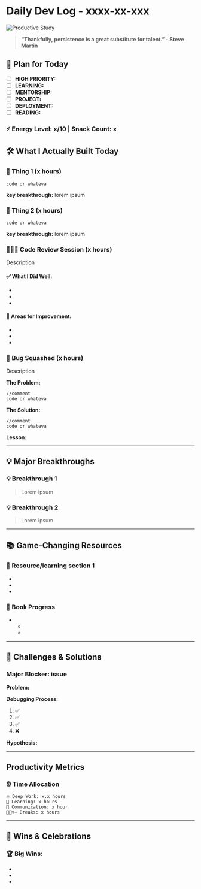 # Daily Dev Log - xxxx-xx-xxx

![Productive Study](https://thumbs.dreamstime.com/b/generated-image-391636691.jpg)

> **“Thankfully, persistence is a great substitute for talent.” - Steve Martin**

## 🧠 Plan for Today

- [ ] **HIGH PRIORITY:**
- [ ] **LEARNING:**
- [ ] **MENTORSHIP:**
- [ ] **PROJECT:**
- [ ] **DEPLOYMENT:**
- [ ] **READING:**

### ⚡ Energy Level: x/10 | Snack Count: x

## 🛠️ What I Actually Built Today

### 🐳 Thing 1 (x hours)

```text
code or whateva
```

**key breakthrough:** lorem ipsum

### 🐳 Thing 2 (x hours)

```text
code or whateva
```

**key breakthrough:** lorem ipsum

### 👩🏻‍💻 Code Review Session (x hours)

Description

#### ✅ What I Did Well:

-
-
-

#### 🔧 Areas for Improvement:

-
-
-

### 🐜 Bug Squashed (x hours)

Description

**The Problem:**

```text
//comment
code or whateva
```

**The Solution:**

```text
//comment
code or whateva
```

**Lesson:**

---

## 💡 Major Breakthroughs

### 💡 Breakthrough 1

> Lorem ipsum

### 💡 Breakthrough 2

> Lorem ipsum

---

## 📚 Game-Changing Resources

### 🐳 Resource/learning section 1

-
-
-

### 📖 Book Progress

-
  -
  -

---

## 🧩 Challenges & Solutions

### Major Blocker: issue

**Problem:**

**Debugging Process:**

1. ✅
2. ✅
3. ✅
4. ❌

**Hypothesis:**

---

## Productivity Metrics

### ⏰ Time Allocation

```
🔥 Deep Work: x.x hours
📖 Learning: x hours
💬 Communication: x hour
🚶🏻‍♀️‍➡️ Breaks: x hours
```

---

## 🌟 Wins & Celebrations

### 🏆 Big Wins:

-  
-  
-  
